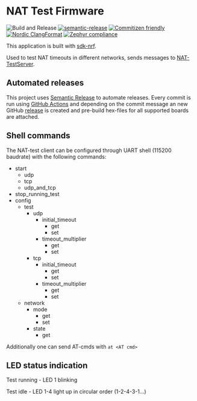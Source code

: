# NAT Test Firmware

![Build and Release](https://github.com/bifravst/firmware/workflows/Build%20and%20Release/badge.svg?branch=saga)
[![semantic-release](https://img.shields.io/badge/%20%20%F0%9F%93%A6%F0%9F%9A%80-semantic--release-e10079.svg)](https://github.com/semantic-release/semantic-release)
[![Commitizen friendly](https://img.shields.io/badge/commitizen-friendly-brightgreen.svg)](http://commitizen.github.io/cz-cli/)
[![Nordic ClangFormat](https://img.shields.io/static/v1?label=Nordic&message=ClangFormat&labelColor=00A9CE&color=337ab7)](https://github.com/nrfconnect/sdk-nrf/blob/master/.clang-format)
[![Zephyr compliance](https://img.shields.io/static/v1?label=Zephry&message=compliance&labelColor=4e109e&color=337ab7)](https://docs.zephyrproject.org/latest/contribute/index.html#coding-style)

This application is built with [sdk-nrf](https://github.com/nrfconnect/sdk-nrf).

Used to test NAT timeouts in different networks, sends messages to [NAT-TestServer](https://github.com/NordicSemiconductor/NAT-TestServer).

## Automated releases

This project uses [Semantic Release](https://github.com/semantic-release/semantic-release) to automate releases. Every commit is run using [GitHub Actions](https://github.com/features/actions) and depending on the commit message an new GitHub [release](https://github.com/NordicSemiconductor/NAT-TestFirmware/releases) is created and pre-build hex-files for all supported boards are attached.

## Shell commands

The NAT-test client can be configured through UART shell (115200 baudrate) with the following commands:

- start
  - udp
  - tcp
  - udp_and_tcp
- stop_running_test
- config
  - test
    - udp
      - initial_timeout
        - get
        - set <value>
      - timeout_multiplier
        - get
        - set <value>
    - tcp
      - initial_timeout
        - get
        - set <value>
      - timeout_multiplier
        - get
        - set <value>
  - network
    - mode
      - get
      - set
    - state
      - get

Additionally one can send AT-cmds with `at <AT cmd>`

## LED status indication

Test running - LED 1 blinking

Test idle - LED 1-4 light up in circular order (1-2-4-3-1...)
